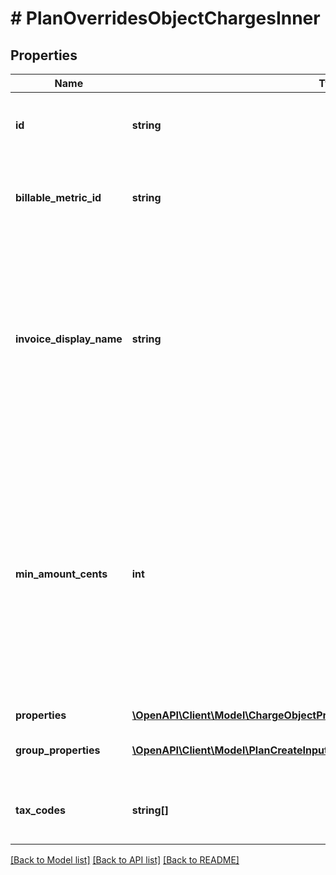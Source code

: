 # # PlanOverridesObjectChargesInner

## Properties

Name | Type | Description | Notes
------------ | ------------- | ------------- | -------------
**id** | **string** | Unique identifier of the charge created by Lago. | [optional]
**billable_metric_id** | **string** | Unique identifier of the billable metric created by Lago. | [optional]
**invoice_display_name** | **string** | Specifies the name that will be displayed on an invoice. If no value is set for this field, the name of the actual charge will be used as the default display name. | [optional]
**min_amount_cents** | **int** | The minimum spending amount required for the charge, measured in cents and excluding any applicable taxes. It indicates the minimum amount that needs to be charged for each billing period. | [optional]
**properties** | [**\OpenAPI\Client\Model\ChargeObjectProperties**](ChargeObjectProperties.md) |  | [optional]
**group_properties** | [**\OpenAPI\Client\Model\PlanCreateInputPlanChargesInnerGroupPropertiesInner[]**](PlanCreateInputPlanChargesInnerGroupPropertiesInner.md) | All charge information, sorted by groups. | [optional]
**tax_codes** | **string[]** | List of unique code used to identify the taxes. | [optional]

[[Back to Model list]](../../README.md#models) [[Back to API list]](../../README.md#endpoints) [[Back to README]](../../README.md)
